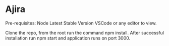 # Ajira

Pre-requisites:
Node Latest Stable Version
VSCode or any editor to view.

Clone the repo, from the root run the command npm install.
After successful installation run npm start and application runs on port 3000.
